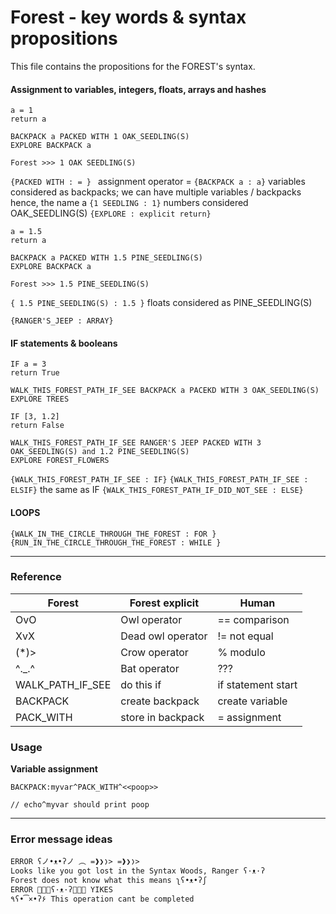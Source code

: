 # Forest - key words & syntax propositions

This file contains the propositions for the FOREST's syntax.

#### Assignment to variables, integers, floats, arrays and hashes

```
a = 1
return a

BACKPACK a PACKED WITH 1 OAK_SEEDLING(S)
EXPLORE BACKPACK a

Forest >>> 1 OAK SEEDLING(S)
```

```{PACKED WITH : = } ``` assignment operator =
```{BACKPACK a : a}``` variables considered as backpacks; we can have multiple variables / backpacks hence, the name a
```{1 SEEDLING : 1}``` numbers considered OAK_SEEDLING(S)
```{EXPLORE : explicit return}```

```
a = 1.5
return a

BACKPACK a PACKED WITH 1.5 PINE_SEEDLING(S)
EXPLORE BACKPACK a

Forest >>> 1.5 PINE_SEEDLING(S)

```
```{ 1.5 PINE_SEEDLING(S) : 1.5 }``` floats considered as PINE_SEEDLING(S)

```{RANGER'S_JEEP : ARRAY}```


#### IF statements & booleans

```
IF a = 3
return True

WALK_THIS_FOREST_PATH_IF_SEE BACKPACK a PACEKD WITH 3 OAK_SEEDLING(S)
EXPLORE TREES
```

```
IF [3, 1.2]
return False

WALK_THIS_FOREST_PATH_IF_SEE RANGER'S JEEP PACKED WITH 3 OAK_SEEDLING(S) and 1.2 PINE_SEEDLING(S)
EXPLORE FOREST_FLOWERS
```


```{WALK_THIS_FOREST_PATH_IF_SEE : IF}```
```{WALK_THIS_FOREST_PATH_IF_SEE : ELSIF}``` the same as IF
```{WALK_THIS_FOREST_PATH_IF_DID_NOT_SEE : ELSE}```

#### LOOPS

```{WALK_IN_THE_CIRCLE_THROUGH_THE_FOREST : FOR }```
```{RUN_IN_THE_CIRCLE_THROUGH_THE_FOREST : WHILE }```

---

### Reference

| Forest | Forest explicit | Human |   
| --- | --- | --- |   
| OvO | Owl operator | == comparison |  
| XvX | Dead owl operator | != not equal |    
| (*)> | Crow operator | % modulo |   
| ^._.^ | Bat operator | ??? |      
| WALK_PATH_IF_SEE | do this if | if statement start |  
| BACKPACK | create backpack | create variable |   
| PACK_WITH | store in backpack | = assignment |  

### Usage

**Variable assignment**  

```
BACKPACK:myvar^PACK_WITH^<<poop>> 

// echo^myvar should print poop
```

---

### Error message ideas

`ERROR ʕノ•ᴥ•ʔノ ︵ =❱❯❭> =❱❯❭>`  
`Looks like you got lost in the Syntax Woods, Ranger ʕ·ᴥ·ʔ`  
`Forest does not know what this means ʅʕ•ᴥ•ʔʃ `  
`ERROR 🌲🌲🌲ʕ·ᴥ·ʔ🌲🌲🌲 YIKES`  
`٩ʕ•͡×•ʔ۶ This operation cant be completed`
